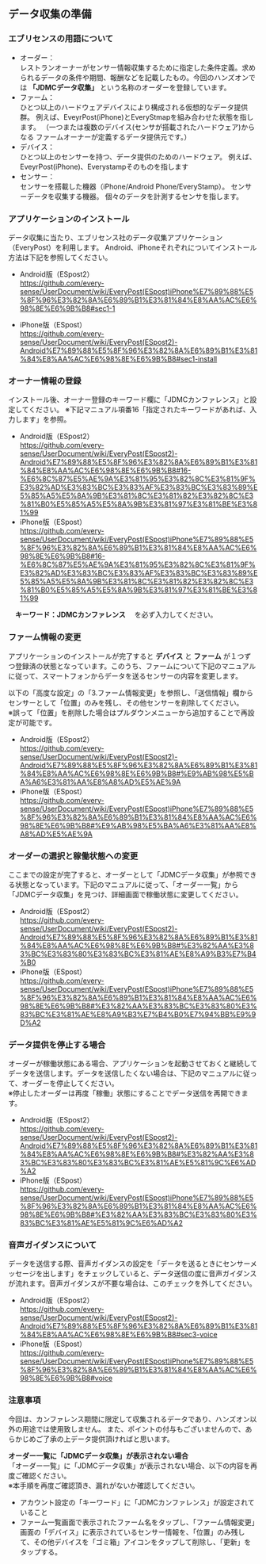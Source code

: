 ## データ収集の準備

### エブリセンスの用語について
* オーダー：  
レストランオーナーがセンサー情報収集するために指定した条件定義。求められるデータの条件や期間、報酬などを記載したもの。今回のハンズオンでは
**「JDMCデータ収集」**
という名称のオーダーを登録しています。
* ファーム：  
ひとつ以上のハードウェアデバイスにより構成される仮想的なデータ提供群。
例えば、EveyrPost(iPhone)とEveryStmapを組み合わせた状態を指します。
（一つまたは複数のデバイス(センサが搭載されたハードウェア)からなる
ファームオーナーが定義するデータ提供元です。）
* デバイス：  
ひとつ以上のセンサーを持つ、データ提供のためのハードウェア。
例えば、EveyrPost(iPhone)、Everystampそのものを指します
* センサー：  
センサーを搭載した機器（iPhone/Android Phone/EveryStamp）。
センサーデータを収集する機器。
個々のデータを計測するセンサを指します。

### アプリケーションのインストール
データ収集に当たり、エブリセンス社のデータ収集アプリケーション（EveryPost）を利用します。
Android、iPhoneそれぞれについてインストール方法は下記を参照してください。

* Android版（ESpost2）  
https://github.com/every-sense/UserDocument/wiki/EveryPost(ESpost)iPhone%E7%89%88%E5%8F%96%E3%82%8A%E6%89%B1%E3%81%84%E8%AA%AC%E6%98%8E%E6%9B%B8#sec1-1

* iPhone版（ESpost）  
https://github.com/every-sense/UserDocument/wiki/EveryPost(ESpost2)-Android%E7%89%88%E5%8F%96%E3%82%8A%E6%89%B1%E3%81%84%E8%AA%AC%E6%98%8E%E6%9B%B8#sec1-install

### オーナー情報の登録
インストール後、オーナー登録のキーワード欄に「JDMCカンファレンス」と設定してください。
※下記マニュアル項番16「指定されたキーワードがあれば、入力します」を参照。
* Android版（ESpost2）  
https://github.com/every-sense/UserDocument/wiki/EveryPost(ESpost2)-Android%E7%89%88%E5%8F%96%E3%82%8A%E6%89%B1%E3%81%84%E8%AA%AC%E6%98%8E%E6%9B%B8#16-%E6%8C%87%E5%AE%9A%E3%81%95%E3%82%8C%E3%81%9F%E3%82%AD%E3%83%BC%E3%83%AF%E3%83%BC%E3%83%89%E5%85%A5%E5%8A%9B%E3%81%8C%E3%81%82%E3%82%8C%E3%81%B0%E5%85%A5%E5%8A%9B%E3%81%97%E3%81%BE%E3%81%99
* iPhone版（ESpost）  
https://github.com/every-sense/UserDocument/wiki/EveryPost(ESpost)iPhone%E7%89%88%E5%8F%96%E3%82%8A%E6%89%B1%E3%81%84%E8%AA%AC%E6%98%8E%E6%9B%B8#16-%E6%8C%87%E5%AE%9A%E3%81%95%E3%82%8C%E3%81%9F%E3%82%AD%E3%83%BC%E3%83%AF%E3%83%BC%E3%83%89%E5%85%A5%E5%8A%9B%E3%81%8C%E3%81%82%E3%82%8C%E3%81%B0%E5%85%A5%E5%8A%9B%E3%81%97%E3%81%BE%E3%81%99

　**キーワード：JDMCカンファレンス**
　を必ず入力してください。

### ファーム情報の変更
アプリケーションのインストールが完了すると
**デバイス**
と
**ファーム**
が１つずつ登録済の状態となっています。このうち、ファームについて下記のマニュアルに従って、スマートフォンからデータを送るセンサーの内容を変更します。

以下の「高度な設定」の「3.ファーム情報変更」を参照し、「送信情報」欄からセンサーとして「位置」のみを残し、その他センサーを削除してください。  
※誤って「位置」を削除した場合はプルダウンメニューから追加することで再設定が可能です。  
* Android版（ESpost2）  
https://github.com/every-sense/UserDocument/wiki/EveryPost(ESpost2)-Android%E7%89%88%E5%8F%96%E3%82%8A%E6%89%B1%E3%81%84%E8%AA%AC%E6%98%8E%E6%9B%B8#%E9%AB%98%E5%BA%A6%E3%81%AA%E8%A8%AD%E5%AE%9A
* iPhone版（ESpost）  
https://github.com/every-sense/UserDocument/wiki/EveryPost(ESpost)iPhone%E7%89%88%E5%8F%96%E3%82%8A%E6%89%B1%E3%81%84%E8%AA%AC%E6%98%8E%E6%9B%B8#%E9%AB%98%E5%BA%A6%E3%81%AA%E8%A8%AD%E5%AE%9A

### オーダーの選択と稼働状態への変更 ###
ここまでの設定が完了すると、オーダーとして「JDMCデータ収集」が参照できる状態となっています。下記のマニュアルに従って、「オーダー一覧」から「JDMCデータ収集」を見つけ、詳細画面で稼働状態に変更してください。

* Android版（ESpost2）  
https://github.com/every-sense/UserDocument/wiki/EveryPost(ESpost2)-Android%E7%89%88%E5%8F%96%E3%82%8A%E6%89%B1%E3%81%84%E8%AA%AC%E6%98%8E%E6%9B%B8#%E3%82%AA%E3%83%BC%E3%83%80%E3%83%BC%E3%81%AE%E8%A9%B3%E7%B4%B0
* iPhone版（ESpost）  
https://github.com/every-sense/UserDocument/wiki/EveryPost(ESpost)iPhone%E7%89%88%E5%8F%96%E3%82%8A%E6%89%B1%E3%81%84%E8%AA%AC%E6%98%8E%E6%9B%B8#%E3%82%AA%E3%83%BC%E3%83%80%E3%83%BC%E3%81%AE%E8%A9%B3%E7%B4%B0%E7%94%BB%E9%9D%A2

### データ提供を停止する場合 ###
オーダーが稼働状態にある場合、アプリケーションを起動させておくと継続してデータを送信します。データを送信したくない場合は、下記のマニュアルに従って、オーダーを停止してください。  
※停止したオーダーは再度「稼働」状態にすることでデータ送信を再開できます。

* Android版（ESpost2）  
https://github.com/every-sense/UserDocument/wiki/EveryPost(ESpost2)-Android%E7%89%88%E5%8F%96%E3%82%8A%E6%89%B1%E3%81%84%E8%AA%AC%E6%98%8E%E6%9B%B8#%E3%82%AA%E3%83%BC%E3%83%80%E3%83%BC%E3%81%AE%E5%81%9C%E6%AD%A2
* iPhone版（ESpost）  
https://github.com/every-sense/UserDocument/wiki/EveryPost(ESpost)iPhone%E7%89%88%E5%8F%96%E3%82%8A%E6%89%B1%E3%81%84%E8%AA%AC%E6%98%8E%E6%9B%B8#%E3%82%AA%E3%83%BC%E3%83%80%E3%83%BC%E3%81%AE%E5%81%9C%E6%AD%A2

### 音声ガイダンスについて
データを送信する際、音声ガイダンスの設定を「データを送るときにセンサーメッセージを出します」をチェックしていると、データ送信の度に音声ガイダンスが流れます。音声ガイダンスが不要な場合は、このチェックを外してください。

* Android版（ESpost2）  
https://github.com/every-sense/UserDocument/wiki/EveryPost(ESpost2)-Android%E7%89%88%E5%8F%96%E3%82%8A%E6%89%B1%E3%81%84%E8%AA%AC%E6%98%8E%E6%9B%B8#sec3-voice
* iPhone版（ESpost）  
https://github.com/every-sense/UserDocument/wiki/EveryPost(ESpost)iPhone%E7%89%88%E5%8F%96%E3%82%8A%E6%89%B1%E3%81%84%E8%AA%AC%E6%98%8E%E6%9B%B8#voice


### 注意事項
今回は、カンファレンス期間に限定して収集されるデータであり、ハンズオン以外の用途では使用致しません。
また、ポイントの付与もございませんので、あらかじめご了承の上データ提供頂ければと思います。

**オーダー一覧に「JDMCデータ収集」が表示されない場合**  
「オーダー一覧」に「JDMCデータ収集」が表示されない場合、以下の内容を再度ご確認ください。  
※本手順を再度ご確認頂き、漏れがないか確認してください。
* アカウント設定の「キーワード」に「JDMCカンファレンス」が設定されていること
* ファーム一覧画面で表示されたファーム名をタップし、「ファーム情報変更」画面の「デバイス」に表示されているセンサー情報を、「位置」のみ残して、その他デバイスを「ゴミ箱」アイコンをタップして削除し、「更新」をタップする。